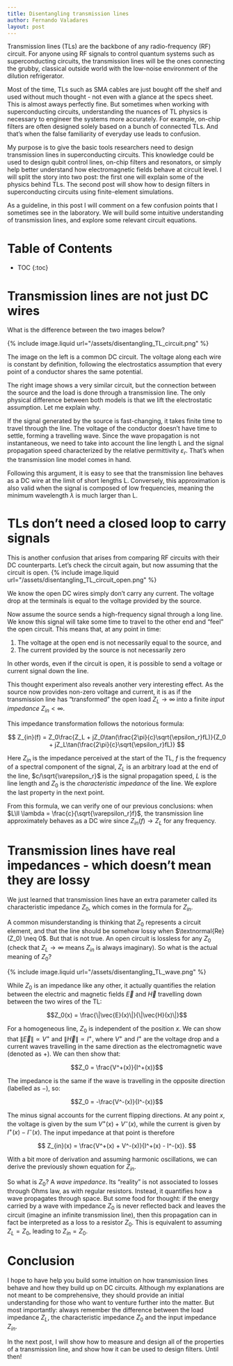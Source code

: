 ```yaml
---
title: Disentangling transmission lines
author: Fernando Valadares
layout: post
---
```

Transmission lines (TLs) are the backbone of any radio-frequency (RF) circuit. For anyone using RF signals to control quantum systems such as superconducting circuits, the transmission lines will be the ones connecting the grubby, classical outside world with the low-noise environment of the dilution refrigerator.

Most of the time, TLs such as SMA cables are just bought off the shelf and used without much thought - not even with a glance at the specs sheet. This is almost aways perfectly fine. But sometimes when working with superconducting circuits, understanding the nuances of TL physics is necessary to engineer the systems more accurately. For example, on-chip filters are often designed solely based on a bunch of connected TLs. And that’s when the false familiarity of everyday use leads to confusion. 

My purpose is to give the basic tools researchers need to design transmission lines in superconducting circuits. This knowledge could be used to design qubit control lines, on-chip filters and resonators, or simply help better understand how electromagnetic fields behave at circuit level. I will split the story into two post: the first one will explain some of the physics behind TLs. The second post will show how to design filters in superconducting circuits using finite-element simulations.

As a guideline, in this post I will comment on a few confusion points that I sometimes see in the laboratory. We will build some intuitive understanding of transmission lines, and explore some relevant circuit equations.

# Table of Contents
* TOC
{:toc}


# Transmission lines are not just DC wires
What is the difference between the two images below?

{% include image.liquid url="/assets/disentangling_TL_circuit.png" %}

The image on the left is a common DC circuit. The voltage along each wire is constant by definition, following the electrostatics assumption that every point of a conductor shares the same potential.  

The right image shows a very similar circuit, but the connection between the source and the load is done through a transmission line. The only physical difference between both models is that we lift the electrostatic assumption. Let me explain why. 

If the signal generated by the source is fast-changing, it takes finite time to travel through the line. The voltage of the conductor doesn’t have time to settle, forming a travelling wave. Since the wave propagation is not instantaneous, we need to take into account the line length L and the signal propagation speed characterized by the relative permittivity $\varepsilon_r$. That’s when the transmission line model comes in hand.

Following this argument, it is easy to see that the transmission line behaves as a DC wire at the limit of short lengths L. Conversely, this approximation is also valid when the signal is composed of low frequencies, meaning the minimum wavelength $\lambda$ is much larger than L.

# TLs don’t need a closed loop to carry signals

This is another confusion that arises from comparing RF circuits with their DC counterparts. Let’s check the circuit again, but now assuming that the circuit is open.
{% include image.liquid url="/assets/disentangling_TL_circuit_open.png" %}

We know the open DC wires simply don’t carry any current. The voltage drop at the terminals is equal to the voltage provided by the source. 

Now assume the source sends a high-frequency signal through a long line. We know this signal will take some time to travel to the other end and “feel” the open circuit. This means that, at any point in time:

1. The voltage at the open end is not necessarily equal to the source, and 
2. The current provided by the source is not necessarily zero

In other words, even if the circuit is open, it is possible to send a voltage or current signal down the line. 

This thought experiment also reveals another very interesting effect. As the source now provides non-zero voltage and current, it is as if the transmission line has “transformed” the open load $Z_L \to \infty$ into a finite *input impedance* $Z_{in} < \infty$. 

This impedance transformation follows the notorious formula:

$$
Z_{in}(f) = Z_0\frac{Z_L + jZ_0\tan(\frac{2\pi}{c}\sqrt{\epsilon_r}fL)}{Z_0 + jZ_L\tan(\frac{2\pi}{c}\sqrt{\epsilon_r}fL)}
$$

Here $Z_{in}$ is the impedance perceived at the start of the TL, $f$ is the frequency of a spectral component of the signal, $Z_L$ is an arbitrary load at the end of the line, $c/\sqrt{\varepsilon_r}$ is the signal propagation speed, $L$  is the line length and $Z_0$ is the *characteristic impedance* of the line. We explore the last property in the next point. 

From this formula, we can verify one of our previous conclusions: when $L\ll \lambda = \frac{c}{\sqrt{\varepsilon_r}f}$, the transmission line approximately behaves as a DC wire since $Z_{in}(f) \to Z_L$ for any frequency.

# Transmission lines have real impedances - which doesn’t mean they are lossy

We just learned that transmission lines have an extra parameter called its characteristic impedance $Z_0$, which comes in the formula for $Z_{in}$. 

A common misunderstanding is thinking that $Z_0$ represents a circuit element, and that the line should be somehow lossy when $\textnormal{Re}(Z_0) \neq 0$. But that is not true. An open circuit is lossless for any $Z_0$ (check that $Z_L \to \infty$  means $Z_{in}$ is always imaginary). So what is the actual meaning of $Z_0$?

{% include image.liquid url="/assets/disentangling_TL_wave.png" %}

While $Z_0$ is an impedance like any other, it actually quantifies the relation between the electric and magnetic fields $\vec{E}$ and $\vec{H}$ travelling down between the two wires of the TL:

$$Z_0(x) = \frac{\|\vec{E}(x)\|}{\|\vec{H}(x)\|}$$

For a homogeneous line, $Z_0$ is independent of the position $x$. We can show that $\|\vec{E}\|\propto V^+$ and $\|\vec{H}\|\propto I^+$, where $V^+$ and $I^+$ are the voltage drop and a current waves travelling in the same direction as the electromagnetic wave (denoted as $+$). We can then show that:

$$Z_0 = \frac{V^+(x)}{I^+(x)}$$

The impedance is the same if the wave is travelling in the opposite direction (labelled as $-$), so:

$$Z_0 = -\frac{V^-(x)}{I^-(x)}$$

The minus signal accounts for the current flipping directions. At any point $x$, the voltage is given by the sum $V^+(x) + V^-(x)$, while the current is given by  $I^+(x) - I^-(x)$. The input impedance at that point is therefore

$$
Z_{in}(x) = \frac{V^+(x) + V^-(x)}{I^+(x) - I^-(x)}.
$$

With a bit more of derivation and assuming harmonic oscillations, we can derive the previously shown equation for $Z_{in}$.

So what is $Z_0$? A *wave impedance*. Its “reality” is not associated to losses through Ohms law, as with regular resistors. Instead, it quantifies how a wave propagates through space. But some food for thought: if the energy carried by a wave with impedance $Z_0$ is never reflected back and leaves the circuit (imagine an infinite transmission line), then this propagation can in fact be interpreted as a loss to a resistor $Z_0$. This is equivalent to assuming $Z_L = Z_0$, leading to $Z_{in} = Z_0$.

# Conclusion
I hope to have help you build some intuition on how transmission lines behave and how they build up on DC circuits. Although my explanations are not meant to be comprehensive, they should provide an initial understanding for those who want to venture further into the matter. But most importantly: always remember the difference between the load impedance $Z_L$, the characteristic impedance $Z_0$ and the input impedance $Z_{in}$.

In the next post, I will show how to measure and design all of the properties of a transmission line, and show how it can be used to design filters. Until then!
